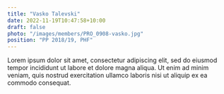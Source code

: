 ```yaml
---
title: "Vasko Talevski"
date: 2022-11-19T10:47:58+10:00
draft: false
photo: "/images/members/PRO_0908-vasko.jpg"
position: "PP 2018/19, PHF"
---
```


Lorem ipsum dolor sit amet, consectetur adipiscing elit, sed do eiusmod tempor incididunt ut labore et dolore magna aliqua. Ut enim ad minim veniam, quis nostrud exercitation ullamco laboris nisi ut aliquip ex ea commodo consequat.
